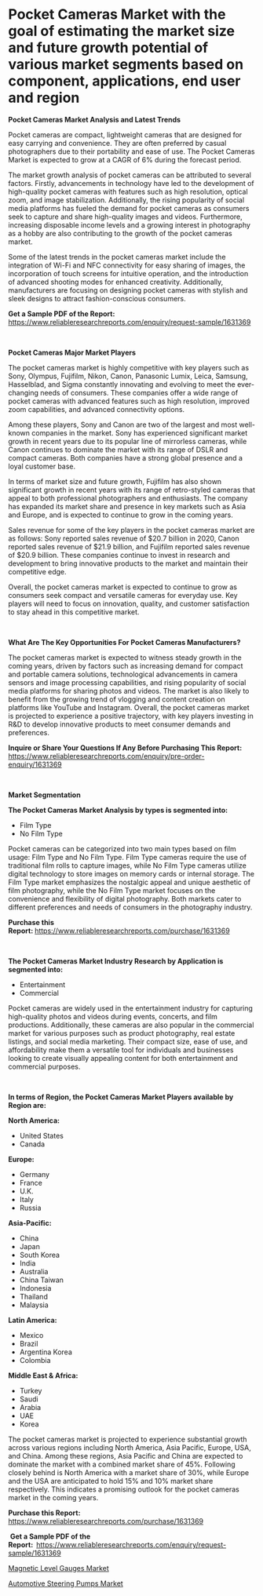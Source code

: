 <p><h1>Pocket Cameras Market with the goal of estimating the market size and future growth potential of various market segments based on component, applications, end user and region</h1></p><p><strong>Pocket Cameras Market Analysis and Latest Trends</strong></p>
<p><p>Pocket cameras are compact, lightweight cameras that are designed for easy carrying and convenience. They are often preferred by casual photographers due to their portability and ease of use. The Pocket Cameras Market is expected to grow at a CAGR of 6% during the forecast period. </p><p>The market growth analysis of pocket cameras can be attributed to several factors. Firstly, advancements in technology have led to the development of high-quality pocket cameras with features such as high resolution, optical zoom, and image stabilization. Additionally, the rising popularity of social media platforms has fueled the demand for pocket cameras as consumers seek to capture and share high-quality images and videos. Furthermore, increasing disposable income levels and a growing interest in photography as a hobby are also contributing to the growth of the pocket cameras market.</p><p>Some of the latest trends in the pocket cameras market include the integration of Wi-Fi and NFC connectivity for easy sharing of images, the incorporation of touch screens for intuitive operation, and the introduction of advanced shooting modes for enhanced creativity. Additionally, manufacturers are focusing on designing pocket cameras with stylish and sleek designs to attract fashion-conscious consumers.</p></p>
<p><strong>Get a Sample PDF of the Report:&nbsp;</strong> <a href="https://www.reliableresearchreports.com/enquiry/request-sample/1631369">https://www.reliableresearchreports.com/enquiry/request-sample/1631369</a></p>
<p>&nbsp;</p>
<p><strong>Pocket Cameras Major Market Players</strong></p>
<p><p>The pocket cameras market is highly competitive with key players such as Sony, Olympus, Fujifilm, Nikon, Canon, Panasonic Lumix, Leica, Samsung, Hasselblad, and Sigma constantly innovating and evolving to meet the ever-changing needs of consumers. These companies offer a wide range of pocket cameras with advanced features such as high resolution, improved zoom capabilities, and advanced connectivity options. </p><p>Among these players, Sony and Canon are two of the largest and most well-known companies in the market. Sony has experienced significant market growth in recent years due to its popular line of mirrorless cameras, while Canon continues to dominate the market with its range of DSLR and compact cameras. Both companies have a strong global presence and a loyal customer base.</p><p>In terms of market size and future growth, Fujifilm has also shown significant growth in recent years with its range of retro-styled cameras that appeal to both professional photographers and enthusiasts. The company has expanded its market share and presence in key markets such as Asia and Europe, and is expected to continue to grow in the coming years.</p><p>Sales revenue for some of the key players in the pocket cameras market are as follows: Sony reported sales revenue of $20.7 billion in 2020, Canon reported sales revenue of $21.9 billion, and Fujifilm reported sales revenue of $20.9 billion. These companies continue to invest in research and development to bring innovative products to the market and maintain their competitive edge.</p><p>Overall, the pocket cameras market is expected to continue to grow as consumers seek compact and versatile cameras for everyday use. Key players will need to focus on innovation, quality, and customer satisfaction to stay ahead in this competitive market.</p></p>
<p>&nbsp;</p>
<p><strong>What Are The Key Opportunities For Pocket Cameras Manufacturers?</strong></p>
<p><p>The pocket cameras market is expected to witness steady growth in the coming years, driven by factors such as increasing demand for compact and portable camera solutions, technological advancements in camera sensors and image processing capabilities, and rising popularity of social media platforms for sharing photos and videos. The market is also likely to benefit from the growing trend of vlogging and content creation on platforms like YouTube and Instagram. Overall, the pocket cameras market is projected to experience a positive trajectory, with key players investing in R&D to develop innovative products to meet consumer demands and preferences.</p></p>
<p><strong>Inquire or Share Your Questions If Any Before Purchasing This Report:</strong> <a href="https://www.reliableresearchreports.com/enquiry/pre-order-enquiry/1631369">https://www.reliableresearchreports.com/enquiry/pre-order-enquiry/1631369</a></p>
<p>&nbsp;</p>
<p><strong>Market Segmentation</strong></p>
<p><strong>The Pocket Cameras Market Analysis by types is segmented into:</strong></p>
<p><ul><li>Film Type</li><li>No Film Type</li></ul></p>
<p><p>Pocket cameras can be categorized into two main types based on film usage: Film Type and No Film Type. Film Type cameras require the use of traditional film rolls to capture images, while No Film Type cameras utilize digital technology to store images on memory cards or internal storage. The Film Type market emphasizes the nostalgic appeal and unique aesthetic of film photography, while the No Film Type market focuses on the convenience and flexibility of digital photography. Both markets cater to different preferences and needs of consumers in the photography industry.</p></p>
<p><strong>Purchase this Report:&nbsp;</strong><a href="https://www.reliableresearchreports.com/purchase/1631369">https://www.reliableresearchreports.com/purchase/1631369</a></p>
<p>&nbsp;</p>
<p><strong>The Pocket Cameras Market Industry Research by Application is segmented into:</strong></p>
<p><ul><li>Entertainment</li><li>Commercial</li></ul></p>
<p><p>Pocket cameras are widely used in the entertainment industry for capturing high-quality photos and videos during events, concerts, and film productions. Additionally, these cameras are also popular in the commercial market for various purposes such as product photography, real estate listings, and social media marketing. Their compact size, ease of use, and affordability make them a versatile tool for individuals and businesses looking to create visually appealing content for both entertainment and commercial purposes.</p></p>
<p>&nbsp;</p>
<p><strong>In terms of Region, the Pocket Cameras Market Players available by Region are:</strong></p>
<p>
    <p> <strong> North America: </strong>
        <ul>
            <li>United States</li>
            <li>Canada</li>
        </ul>
        </p> 
    <p> <strong> Europe: </strong>
        <ul>
            <li>Germany</li>
            <li>France</li>
            <li>U.K.</li>
            <li>Italy</li>
            <li>Russia</li>
        </ul>
        </p> 
    <p> <strong> Asia-Pacific: </strong>
        <ul>
            <li>China</li>
            <li>Japan</li>
            <li>South Korea</li>
            <li>India</li>
            <li>Australia</li>
            <li>China Taiwan</li>
            <li>Indonesia</li>
            <li>Thailand</li>
            <li>Malaysia</li>
        </ul>
        </p> 
    <p> <strong> Latin America: </strong>
        <ul>
            <li>Mexico</li>
            <li>Brazil</li>
            <li>Argentina Korea</li>
            <li>Colombia</li>
        </ul>
        </p> 
    <p> <strong> Middle East & Africa: </strong>
        <ul>
            <li>Turkey</li>
            <li>Saudi</li>
            <li>Arabia</li>
            <li>UAE</li>
            <li>Korea</li>
        </ul>
    </p>
    </p>
<p><p>The pocket cameras market is projected to experience substantial growth across various regions including North America, Asia Pacific, Europe, USA, and China. Among these regions, Asia Pacific and China are expected to dominate the market with a combined market share of 45%. Following closely behind is North America with a market share of 30%, while Europe and the USA are anticipated to hold 15% and 10% market share respectively. This indicates a promising outlook for the pocket cameras market in the coming years.</p></p>
<p><strong>Purchase this Report: </strong><a href="https://www.reliableresearchreports.com/purchase/1631369">https://www.reliableresearchreports.com/purchase/1631369</a></p>
<p>&nbsp;<strong>Get a Sample PDF of the Report:&nbsp;&nbsp;</strong><a href="https://www.reliableresearchreports.com/enquiry/request-sample/1631369">https://www.reliableresearchreports.com/enquiry/request-sample/1631369</a></p>
<p><strong></strong></p>
<p><p><a href="https://view.publitas.com/reportprime-1/magnetic-level-gauges-market-provides-a-comprehensive-analysis-including-a-macro-overview-of-the-market-as-well-as-micro-details-such-as-market-size-and-competitive-landscape/">Magnetic Level Gauges Market</a></p><p><a href="https://eight-handstand-8fb.notion.site/Automotive-Steering-Pumps-Market-Growth-Market-Trends-COVID-19-Impact-and-Forecasts-for-period-fr-6cb4639419b847aa91b8a487b318dbcc">Automotive Steering Pumps Market</a></p></p>